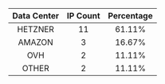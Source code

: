 | Data Center | IP Count | Percentage |
|:------------:|:--------:|:-----------:|
| HETZNER | 11 | 61.11% |
| AMAZON | 3 | 16.67% |
| OVH | 2 | 11.11% |
| OTHER | 2 | 11.11% |
